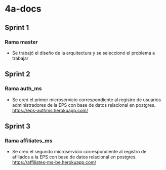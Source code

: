# 4a-docs

## Sprint 1
### Rama master
- Se trabajó el diseño de la arquitectura y se seleccionó el problema a trabajar

## Sprint 2
### Rama auth_ms
- Se creó el primer microservicio correspondiente al registro de usuarios administradores de la EPS con base de datos relacional en postgres. 
https://eps-authms.herokuapp.com/

## Sprint 3
### Rama affiliates_ms
- Se creó el segundo microservicio correspondiente al registro de afiliados a la EPS con base de datos relacional en postgres.
https://affiliates-ms-be.herokuapp.com/
